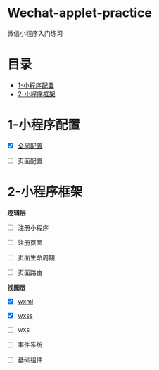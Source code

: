 # Wechat-applet-practice
微信小程序入门练习

# 目录
- [1-小程序配置](#1-小程序配置)
- [2-小程序框架](#2-小程序框架) 



# 1-小程序配置
- [x] [全局配置](./docs/小程序配置/全局配置/README.md)
- [ ] 页面配置


# 2-小程序框架
**逻辑层**
- [ ] 注册小程序
- [ ] 注册页面
- [ ] 页面生命周期
- [ ] 页面路由


**视图层**
- [x] [wxml](./docs/小程序框架/视图层/wxml.md)
- [x] [wxss](./docs/小程序框架/视图层/wxss.md)
- [ ] wxs
- [ ] 事件系统
- [ ] 基础组件




